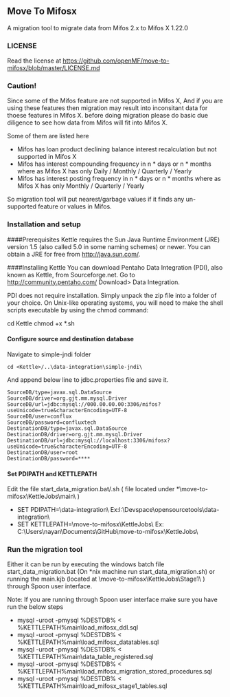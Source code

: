 Move To Mifosx
--------------
A migration tool to migrate data from Mifos 2.x to Mifos X 1.22.0

### LICENSE

Read the license at https://github.com/openMF/move-to-mifosx/blob/master/LICENSE.md

### Caution!

Since some of the Mifos feature are not supported in Mifos X, And if you are using these features then migration may result into inconsitant data for thoese features in Mifos X. before doing migration please do basic due diligence to see how data from Mifos will fit into Mifos X.

Some of them are listed here

* Mifos has loan product declining balance interest recalculation but not supported in Mifos X
* Mifos has interest compounding frequency in n * days or n * months where as Mifos X has only Daily / Monthly / Quarterly / Yearly
* Mifos has interest posting frequency in n * days or n * months where as Mifos X has only Monthly / Quarterly / Yearly

So migration tool will put nearest/garbage values if it finds any un-supported feature or values in Mifos.

### Installation and setup

####Prerequisites
Kettle requires the Sun Java Runtime Environment (JRE) version 1.5 (also called 5.0 in some naming schemes) or newer. You can obtain a JRE for free from http://java.sun.com/.

####Installing Kettle
You can download Pentaho Data Integration (PDI), also known as Kettle, from Sourceforge.net. Go to http://community.pentaho.com/ Download> Data Integration.

PDI does not require installation. Simply unpack the zip file into a folder of your choice. On Unix-like operating systems, you will need to make the shell scripts executable by using the chmod command:

cd Kettle
chmod +x *.sh

#### Configure source and destination database

Navigate to simple-jndi folder

```
cd <Kettle>/..\data-integration\simple-jndi\
```
And append below line to jdbc.properties file and save it.

```
SourceDB/type=javax.sql.DataSource
SourceDB/driver=org.gjt.mm.mysql.Driver
SourceDB/url=jdbc:mysql://000.00.00.00:3306/mifos?useUnicode=true&characterEncoding=UTF-8
SourceDB/user=conflux
SourceDB/password=confluxtech
DestinationDB/type=javax.sql.DataSource
DestinationDB/driver=org.gjt.mm.mysql.Driver
DestinationDB/url=jdbc:mysql://localhost:3306/mifosx?useUnicode=true&characterEncoding=UTF-8
DestinationDB/user=root
DestinationDB/password=****
```

#### Set PDIPATH and  KETTLEPATH

Edit the file start_data_migration.bat/.sh ( file located under *\move-to-mifosx\KettleJobs\main\ )

* SET PDIPATH=<path where PDI tool is located>\data-integration\ Ex:I:\Devspace\opensourcetools\data-integration\
* SET KETTLEPATH=<path where Migration jobs are located>\move-to-mifosx\KettleJobs\  Ex: C:\Users\nayan\Documents\GitHub\move-to-mifosx\KettleJobs\


### Run the migration tool

Either it can be run by executing the windows batch file start_data_migration.bat (On *nix machine run start_data_migration.sh) or running the main.kjb (located at \move-to-mifosx\KettleJobs\Stage1\ ) through Spoon user interface.

Note: If you are running through Spoon user interface make sure you have run the below steps

* mysql -uroot -pmysql %DESTDB% < %KETTLEPATH%main\load_mifosx_ddl.sql
* mysql -uroot -pmysql %DESTDB% < %KETTLEPATH%main\load_mifosx_datatables.sql
* mysql -uroot -pmysql %DESTDB% < %KETTLEPATH%main\data_table_registered.sql
* mysql -uroot -pmysql %DESTDB% < %KETTLEPATH%main\load_mifosx_migration_stored_procedures.sql
* mysql -uroot -pmysql %DESTDB% < %KETTLEPATH%main\load_mifosx_stage1_tables.sql

